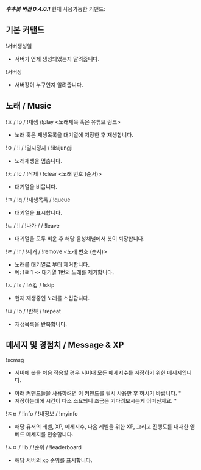 ***후추봇 버전 0.4.0.1***
현재 사용가능한 커맨드:

기본 커맨드
----------------------------------------------------------
!서버생성일
 - 서버가 언제 생성되었는지 알려줍니다.

!서버장
 - 서버장이 누구인지 알려줍니다.

노래 / Music
----------------------------------------------------------
!ㅍ / !p / !재생 /!play <노래제목 혹은 유튜브 링크>
 - 노래 혹은 재생목록을 대기열에 저장한 후 재생합니다.

!ㅇ / !i / !일시정지 / !ilsijungji
 - 노래재생을 멈춥니다.

!ㅊ / !c / !삭제 / !clear <노래 번호 (순서)>
 - 대기열을 비웁니다.

!ㅋ / !q / !재생목록 / !queue
 - 대기열을 표시합니다.

!ㄴ / !l / !나가 / / !leave
 - 대기열을 모두 비운 후 해당 음성채널에서 봇이 퇴장합니다.

!ㄹ / !r / !제거 / !remove <노래 번호 (순서)>
 - 노래를 대기열로 부터 제거합니다.
 - 예: !ㄹ 1 -> 대기열 1번의 노래를 제거합니다.

!ㅅ / !s / !스킵 / !skip
 - 현재 재생중인 노래를 스킵합니다.

!ㅂ / !b / !반복 / !repeat
 - 재생목록을 반복합니다.

메세지 및 경험치 / Message & XP
----------------------------------------------------------
!scmsg
 - 서버에 봇을 처음 적용할 경우 서버내 모든 메세지수를 저장하기 위한 메세지입니다.
  * 아래 커맨드들을 사용하려면 이 커맨드를 필시 사용한 후 하시기 바랍니다. *
  * 저장하는데에 시간이 다소 소요되니 조금은 기다려보시는게 어떠신지요. *

!ㅈㅂ / !info / !내정보 / !myinfo
 - 해당 유저의 레벨, XP, 메세지수, 다음 레벨을 위한 XP, 그리고 진행도를 내재한 엠베드 메세지를 전송합니다.

!ㅅㅇ / !lb / !순위 / !leaderboard
 - 해당 서버의 xp 순위를 표시합니다.
